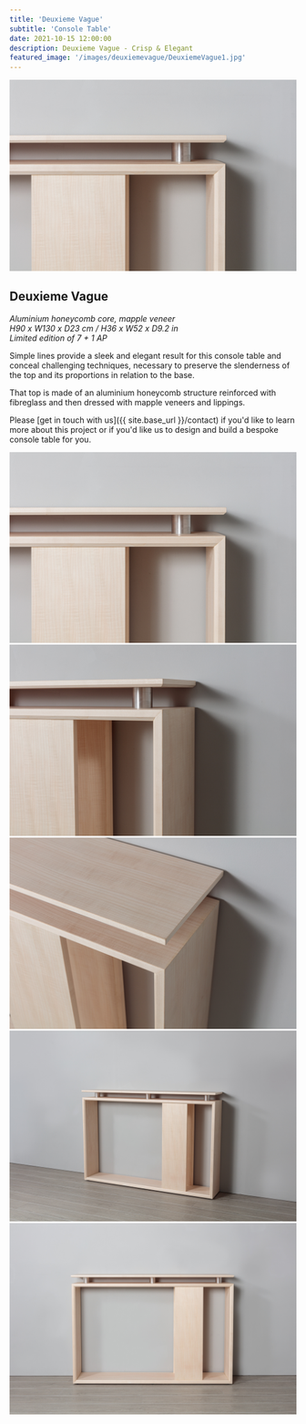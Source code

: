 ```yaml
---
title: 'Deuxieme Vague'
subtitle: 'Console Table'
date: 2021-10-15 12:00:00
description: Deuxieme Vague - Crisp & Elegant
featured_image: '/images/deuxiemevague/DeuxiemeVague1.jpg'
---
```


![](/images/deuxiemevague/DeuxiemeVague1.jpg)

## Deuxieme Vague

*Aluminium honeycomb core, mapple veneer*<br>
*H90 x W130 x D23 cm / H36 x W52 x D9.2 in*<br>
*Limited edition of 7 + 1 AP*

Simple lines provide a sleek and elegant result for this console table and conceal challenging techniques, necessary to preserve the slenderness of the top and its proportions in relation to the base.

That top is made of an aluminium honeycomb structure reinforced with fibreglass and then dressed with mapple veneers and lippings.

Please [get in touch with us]({{ site.base_url }}/contact) if you'd like to learn more about this project or if you'd like us to design and build a bespoke console table for you.

<div class="gallery" data-columns="3">
	<img src="/images/deuxiemevague/DeuxiemeVague1.jpg">
	<img src="/images/deuxiemevague/DeuxiemeVague2.jpg">
	<img src="/images/deuxiemevague/DeuxiemeVague3.jpg">
	<img src="/images/deuxiemevague/DeuxiemeVague4.jpg">
	<img src="/images/deuxiemevague/DeuxiemeVague5.jpg">
</div>
